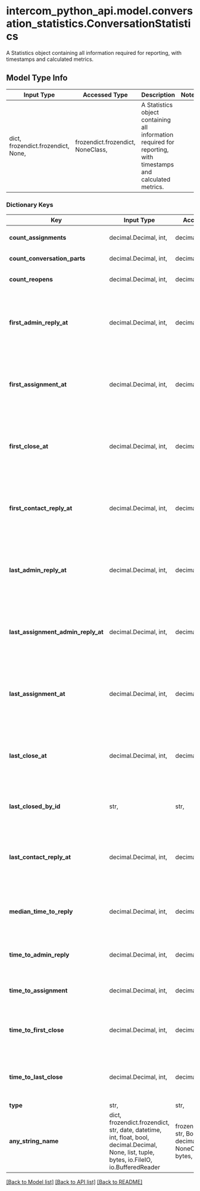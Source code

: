 # intercom_python_api.model.conversation_statistics.ConversationStatistics

A Statistics object containing all information required for reporting, with timestamps and calculated metrics.

## Model Type Info
Input Type | Accessed Type | Description | Notes
------------ | ------------- | ------------- | -------------
dict, frozendict.frozendict, None,  | frozendict.frozendict, NoneClass,  | A Statistics object containing all information required for reporting, with timestamps and calculated metrics. | 

### Dictionary Keys
Key | Input Type | Accessed Type | Description | Notes
------------ | ------------- | ------------- | ------------- | -------------
**count_assignments** | decimal.Decimal, int,  | decimal.Decimal,  | Number of assignments after first_contact_reply_at. | [optional] 
**count_conversation_parts** | decimal.Decimal, int,  | decimal.Decimal,  | Total number of conversation parts. | [optional] 
**count_reopens** | decimal.Decimal, int,  | decimal.Decimal,  | Number of reopens after first_contact_reply_at. | [optional] 
**first_admin_reply_at** | decimal.Decimal, int,  | decimal.Decimal,  | Time of first admin reply after first_contact_reply_at. | [optional] value must conform to RFC-3339 date-time
**first_assignment_at** | decimal.Decimal, int,  | decimal.Decimal,  | Time of first assignment after first_contact_reply_at. | [optional] value must conform to RFC-3339 date-time
**first_close_at** | decimal.Decimal, int,  | decimal.Decimal,  | Time of first close after first_contact_reply_at. | [optional] value must conform to RFC-3339 date-time
**first_contact_reply_at** | decimal.Decimal, int,  | decimal.Decimal,  | Time of first text conversation part from a contact. | [optional] value must conform to RFC-3339 date-time
**last_admin_reply_at** | decimal.Decimal, int,  | decimal.Decimal,  | Time of the last conversation part from an admin. | [optional] value must conform to RFC-3339 date-time
**last_assignment_admin_reply_at** | decimal.Decimal, int,  | decimal.Decimal,  | Time of first admin reply since most recent assignment. | [optional] value must conform to RFC-3339 date-time
**last_assignment_at** | decimal.Decimal, int,  | decimal.Decimal,  | Time of last assignment after first_contact_reply_at. | [optional] value must conform to RFC-3339 date-time
**last_close_at** | decimal.Decimal, int,  | decimal.Decimal,  | Time of the last conversation close. | [optional] value must conform to RFC-3339 date-time
**last_closed_by_id** | str,  | str,  | The last admin who closed the conversation. Returns a reference to an Admin object. | [optional] 
**last_contact_reply_at** | decimal.Decimal, int,  | decimal.Decimal,  | Time of the last conversation part from a contact. | [optional] value must conform to RFC-3339 date-time
**median_time_to_reply** | decimal.Decimal, int,  | decimal.Decimal,  | Median based on all admin replies after a contact reply. Subtracts out of business hours. In seconds. | [optional] 
**time_to_admin_reply** | decimal.Decimal, int,  | decimal.Decimal,  | Duration until first admin reply. Subtracts out of business hours. In seconds. | [optional] 
**time_to_assignment** | decimal.Decimal, int,  | decimal.Decimal,  | Duration until last assignment before first admin reply. In seconds. | [optional] 
**time_to_first_close** | decimal.Decimal, int,  | decimal.Decimal,  | Duration until conversation was closed first time. Subtracts out of business hours. In seconds. | [optional] 
**time_to_last_close** | decimal.Decimal, int,  | decimal.Decimal,  | Duration until conversation was closed last time. Subtracts out of business hours. In seconds. | [optional] 
**type** | str,  | str,  |  | [optional] 
**any_string_name** | dict, frozendict.frozendict, str, date, datetime, int, float, bool, decimal.Decimal, None, list, tuple, bytes, io.FileIO, io.BufferedReader | frozendict.frozendict, str, BoolClass, decimal.Decimal, NoneClass, tuple, bytes, FileIO | any string name can be used but the value must be the correct type | [optional]

[[Back to Model list]](../../README.md#documentation-for-models) [[Back to API list]](../../README.md#documentation-for-api-endpoints) [[Back to README]](../../README.md)

